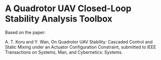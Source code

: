 # A Quadrotor UAV Closed-Loop Stability Analysis Toolbox

Based on the paper:

A. T. Koru and Y. Wan, On Quadrotor UAV Stability: Cascaded Control and Static Mixing under an Actuator Configuration Constraint, submitted to IEEE Transactions on Systems, Man, and Cybernetics: Systems.
